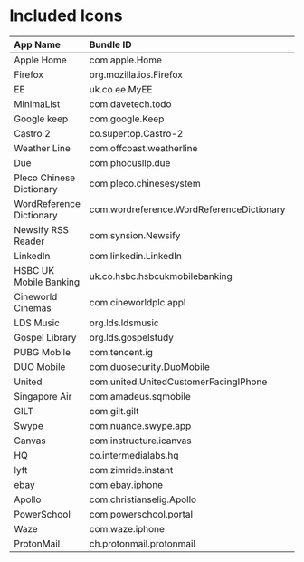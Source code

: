 # Included Icons

| App Name                 | Bundle ID                                 | MM/DD/YY |
| :----------------------- | :---------------------------------------- | :------- |
| Apple Home               | com.apple.Home                            | --/--/-- |
| Firefox                  | org.mozilla.ios.Firefox                   | --/--/-- |
| EE                       | uk.co.ee.MyEE                             | --/--/-- |
| MinimaList               | com.davetech.todo                         | --/--/-- |
| Google keep              | com.google.Keep                           | --/--/-- |
| Castro 2                 | co.supertop.Castro-2                      | --/--/-- |
| Weather Line             | com.offcoast.weatherline                  | --/--/-- |
| Due                      | com.phocusllp.due                         | --/--/-- |
| Pleco Chinese Dictionary | com.pleco.chinesesystem                   | --/--/-- |
| WordReference Dictionary | com.wordreference.WordReferenceDictionary | --/--/-- |
| Newsify RSS Reader       | com.synsion.Newsify                       | --/--/-- |
| LinkedIn                 | com.linkedin.LinkedIn                     | --/--/-- |
| HSBC UK Mobile Banking   | uk.co.hsbc.hsbcukmobilebanking            | --/--/-- |
| Cineworld Cinemas        | com.cineworldplc.appl                     | --/--/-- |
| LDS Music                | org.lds.ldsmusic                          | --/--/-- |
| Gospel Library           | org.lds.gospelstudy                       | --/--/-- |
| PUBG Mobile              | com.tencent.ig                            | --/--/-- |
| DUO Mobile               | com.duosecurity.DuoMobile                 | --/--/-- |
| United                   | com.united.UnitedCustomerFacingIPhone     | --/--/-- |
| Singapore Air            | com.amadeus.sqmobile                      | --/--/-- |
| GILT                     | com.gilt.gilt                             | --/--/-- |
| Swype                    | com.nuance.swype.app                      | --/--/-- |
| Canvas                   | com.instructure.icanvas                   | 05/03/18 |
| HQ                       | co.intermedialabs.hq                      | 05/03/18 |
| lyft                     | com.zimride.instant                       | 05/29/18 |
| ebay                     | com.ebay.iphone                           | 05/29/18 |
| Apollo                   | com.christianselig.Apollo                 | 05/29/18 |
| PowerSchool              | com.powerschool.portal                    | 05/29/18 |
| Waze                     | com.waze.iphone                           | 05/29/18 |
| ProtonMail               | ch.protonmail.protonmail                  | 05/29/18 |
